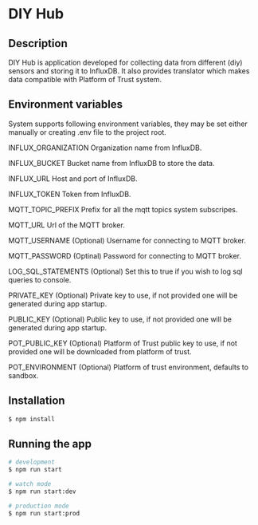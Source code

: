 # DIY Hub

## Description

DIY Hub is application developed for collecting data from different (diy) sensors and storing it to InfluxDB. It also provides translator which makes data compatible with Platform of Trust system.

## Environment variables

System supports following environment variables, they may be set either manually or creating .env file to the project root.

INFLUX_ORGANIZATION
Organization name from InfluxDB.

INFLUX_BUCKET
Bucket name from InfluxDB to store the data.

INFLUX_URL
Host and port of InfluxDB.

INFLUX_TOKEN
Token from InfluxDB.

MQTT_TOPIC_PREFIX
Prefix for all the mqtt topics system subscripes.

MQTT_URL
Url of the MQTT broker.

MQTT_USERNAME (Optional)
Username for connecting to MQTT broker.

MQTT_PASSWORD (Optinal)
Password for connecting to MQTT broker.

LOG_SQL_STATEMENTS (Optional)
Set this to true if you wish to log sql queries to console.

PRIVATE_KEY (Optional)
Private key to use, if not provided one will be generated during app startup.

PUBLIC_KEY (Optional)
Public key to use, if not provided one will be generated during app startup.

POT_PUBLIC_KEY (Optional)
Platform of Trust public key to use, if not provided one will be downloaded from platform of trust.

POT_ENVIRONMENT (Optional)
Platform of trust environment, defaults to sandbox.

## Installation

```bash
$ npm install
```

## Running the app

```bash
# development
$ npm run start

# watch mode
$ npm run start:dev

# production mode
$ npm run start:prod
```